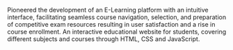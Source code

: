 Pioneered the development of an E-Learning platform with an intuitive interface, facilitating seamless course navigation, selection, and preparation of competitive exam resources resulting in user satisfaction and a rise in course enrollment. 
An interactive educational website for students, covering different subjects and courses through HTML, CSS and JavaScript.
